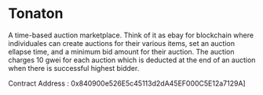# Tonaton
A time-based auction marketplace. Think of it as ebay for blockchain where individuales
can create auctions for their various items, set an auction ellapse time, and a minimum bid amount 
for their auction. 
The auction charges 10 gwei for each auction which is deducted at the end of an auction when 
there is successful highest bidder.

Contract Address : 0x840900e526E5c45113d2dA45EF000C5E12a7129A]
